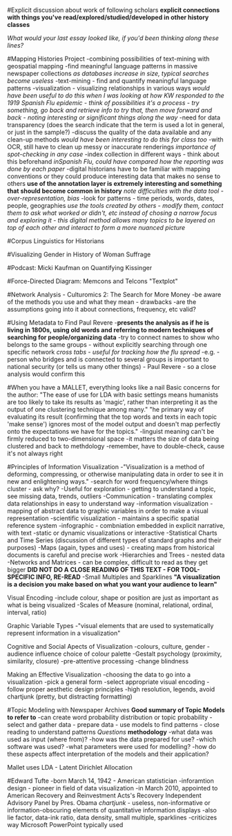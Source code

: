 #Explicit discussion about work of following scholars
**explicit connections with things you've read/explored/studied/developed in other history classes**

*What would your last essay looked like, if you'd been thinking along these lines?*

#Mapping Histories Project
-combining possibilities of text-mining with geospatial mapping
-find meaningful language patterns in massive newspaper collections
*as databases increase in size, typical searches become useless*
-text-mining - find and quantify meaningful language patterns
-visualization - visualizing relationships in various ways
*would have been useful to do this when I was looking at how KW responded to the 1919 Spanish Flu epidemic - think of possibilities*
*it's a process - try something, go back and retrieve info to try that, then move forward and back - noting interesting or significant things along the way*
-need for data transparency (does the search indicate that the term is used a lot in general, or just in the sample?)
-discuss the quality of the data available and any clean-up methods
*would have been interesting to do this for class too*
-with OCR, still have to clean up messy or inaccurate renderings
*importance of spot-checking in any case*
-index collection in different ways - think about this beforehand
*inSpanish Flu, could have compared how the reporting was done by each paper*
-digital historians have to be familiar with mapping conventions or they could produce 
interesting data that makes no sense to others
**use of the annotation layer is extremely interesting and something that should become common in history**
*note difficulties with the data tool - over-representation, bias*
-look for patterns - time periods, words, dates, people, geographies
*use the tools created by others - modify them, contact them to ask what worked or didn't, etc*
*instead of chosing a narrow focus and exploring it - this digital method allows many topics to be layered on top of each other and interact to form a more nuanced picture*

#Corpus Linguistics for Historians


#Visualizing Gender in History of Woman Suffrage


#Podcast: Micki Kaufman on Quantifying Kissinger


#Force-Directed Diagram: Memcons and Telcons "Textplot"


#Network Analysis - Culturomics 2: The Search for More Money
-be aware of the methods you use and what they mean - drawbacks
-are the assumptions going into it about connections, frequency, etc valid?


#Using Metadata to Find Paul Revere
-**presents the analysis as if he is living in 1800s, using old words and referring to modern techniques of searching for people/organizing data**
-try to connect names to show who belongs to the same groups - without explicitly searching through one specific network
*cross tabs - useful for tracking how the flu spread*
-e.g. - person who bridges and is connected to several groups is important to national security (or tells us many other things) - Paul Revere - so a close analysis would confirm this


#When you have a MALLET, everything looks like a nail
Basic concerns for the author:
"The ease of use for LDA with basic settings means humanists are too likely to take its results as 'magic', rather than interpreting it as the output of one clustering technique among many."
"he primary way of evaluating its result (confirming that the top words and texts in each topic 'make sense') ignores most of the model output and doesn't map perfectly onto the expectations we have for the topics."
-linguist meaning can't be firmly reduced to two-dimensional space
-it matters the size of data being clustered and back to methdology
	-remember, have to double-check, cause it's not always right


#Principles of Information Visualization
-"Visualization is a method of deforming, compressing, or otherwise manipulating data in order to see it in new and enlightening ways."
-search for word frequency/where things cluster - ask why?
-Useful for exploration - getting to understand a topic, see missing data, trends, outliers
-Communication - translating complex data relationships in easy to understand way
-information visualization - mapping of abstract data to graphic variables in order to make a visual representation
-scientific visualization - maintains a specific spatial reference system
-infographic - combniation embedded in explicit narrative, with text
-static or dynamic visualizations or interactive 
-Statistical Charts and Time Series (discussion of different types of standard graphs and their purposes)
-Maps (again, types and uses) - creating maps from historical documents is careful and precise work
-Hierarchies and Trees - nested data
-Networks and Matrices - can be complex, difficult to read as they get bigger
**DID NOT DO A CLOSE READING OF THIS TEXT - FOR TOOL-SPECIFIC INFO, RE-READ**
-Small Multiples and Sparklines
**"A visualization is a decision you make based on what you want your audience to learn"**

Visual Encoding
-include colour, shape or position are just as important as what is being visualized
-Scales of Measure (nominal, relational, ordinal, interval, ratio)

Graphic Variable Types
-"visual elements that are used to systematically represent information in a visualization"

Cognitive and Social Apects of Visualization
-colours, culture, gender - audience influence choice of colour palette
-Gestalt psychology (proximity, similarity, closure)
-pre-attentive processing
-change blindness

Making an Effective Visualization
-choosing the data to go into a visualization
-pick a general form
-select appropriate visual encoding
-follow proper aesthetic design principles
	-high resolution, legends, avoid chartjunk (pretty, but distracting formatting)


#Topic Modeling with Newspaper Archives
**Good summary of Topic Models to refer to**
-can create word probability distribution or topic probability
-select and gather data - prepare data - use models to find patterns - close reading to understand patterns
*Questions* **methodology**
-what data was used as input (where from)?
-how was the data prepared for use?
-which software was used?
-what parameters were used for modelling?
-how do these aspects affect interpretation of the models and their application?

Mallet uses LDA - Latent Dirichlet Allocation


#Edward Tufte
-born March 14, 1942 - American statistician
-inforamtion design - pioneer in field of data visualization
-in March 2010, appointed to American Recovery and Reinvestment Acts's Recovery Independent Advisory Panel by Pres. Obama
*chartjunk* - useless, non-informative or information-obscuring elements of quantitative information displays
-also lie factor, data-ink ratio, data density, small multiple, sparklines
-criticizes way Microsoft PowerPoint typically used

